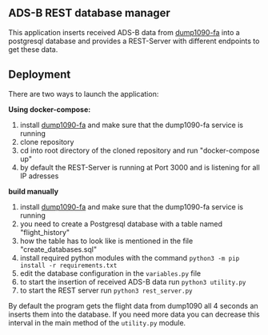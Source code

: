 
## ADS-B REST database manager
This application inserts received ADS-B data from [dump1090-fa](https://github.com/flightaware/dump1090) into a postgresql database and provides a REST-Server with different endpoints to get these data.

## Deployment

There are two ways to launch the application:

**Using docker-compose:**

 1. install [dump1090-fa](https://github.com/flightaware/dump1090) and make sure that the dump1090-fa service is running
 2. clone repository 
 3. cd into root directory of the cloned repository and run "docker-compose up"
 4. by default the REST-Server is running at Port 3000 and is listening for all IP adresses

**build manually**
 1. install [dump1090-fa](https://github.com/flightaware/dump1090) and make sure that the dump1090-fa service is running
 2. you need to create a Postgresql database with a table named "flight_history"
 3. how the table has to look like is mentioned in the file "create_databases.sql"
 4. install required python modules with the command `python3 -m pip install -r requirements.txt`
 5. edit the database configuration in the `variables.py` file
 6. to start the insertion of received ADS-B data run `python3 utility.py`
 7. to start the REST server run `python3 rest_server.py`

By default the program gets the flight data from dump1090 all 4 seconds an inserts them into the database. If you need more data you can decrease this interval in the  main method of the `utility.py` module.





